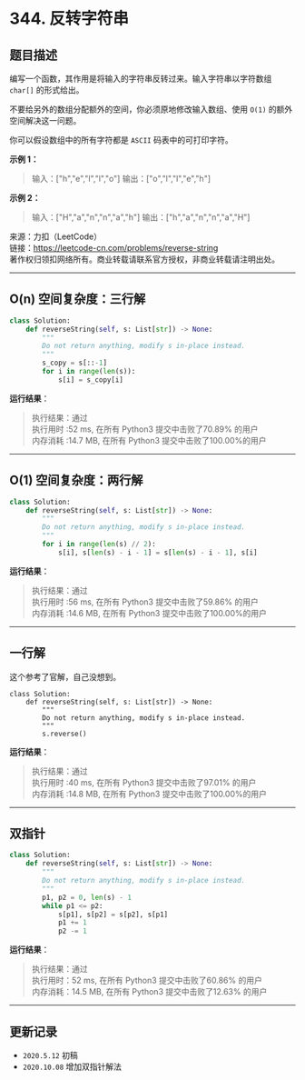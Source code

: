 # 344. 反转字符串

## 题目描述

编写一个函数，其作用是将输入的字符串反转过来。输入字符串以字符数组 `char[]` 的形式给出。

不要给另外的数组分配额外的空间，你必须原地修改输入数组、使用 `O(1)` 的额外空间解决这一问题。

你可以假设数组中的所有字符都是 `ASCII` 码表中的可打印字符。

**示例 1：**

> 输入：["h","e","l","l","o"]
> 输出：["o","l","l","e","h"]

**示例 2：**

> 输入：["H","a","n","n","a","h"]
> 输出：["h","a","n","n","a","H"]

来源：力扣（LeetCode）  
链接：<https://leetcode-cn.com/problems/reverse-string>  
著作权归领扣网络所有。商业转载请联系官方授权，非商业转载请注明出处。

---

## O(n) 空间复杂度：三行解

```python
class Solution:
    def reverseString(self, s: List[str]) -> None:
        """
        Do not return anything, modify s in-place instead.
        """
        s_copy = s[::-1]
        for i in range(len(s)):
            s[i] = s_copy[i]
```

**运行结果**：

> 执行结果：通过  
> 执行用时 :52 ms, 在所有 Python3 提交中击败了70.89% 的用户  
> 内存消耗 :14.7 MB, 在所有 Python3 提交中击败了100.00%的用户

---

## O(1) 空间复杂度：两行解

```python
class Solution:
    def reverseString(self, s: List[str]) -> None:
        """
        Do not return anything, modify s in-place instead.
        """
        for i in range(len(s) // 2):
            s[i], s[len(s) - i - 1] = s[len(s) - i - 1], s[i]
```

**运行结果**：

> 执行结果：通过  
> 执行用时 :56 ms, 在所有 Python3 提交中击败了59.86% 的用户  
> 内存消耗 :14.6 MB, 在所有 Python3 提交中击败了100.00%的用户

---

## 一行解

这个参考了官解，自己没想到。

```python3
class Solution:
    def reverseString(self, s: List[str]) -> None:
        """
        Do not return anything, modify s in-place instead.
        """
        s.reverse()

```

**运行结果**：

> 执行结果：通过  
> 执行用时 :40 ms, 在所有 Python3 提交中击败了97.01% 的用户  
> 内存消耗 :14.8 MB, 在所有 Python3 提交中击败了100.00%的用户

---

## 双指针

```python
class Solution:
    def reverseString(self, s: List[str]) -> None:
        """
        Do not return anything, modify s in-place instead.
        """
        p1, p2 = 0, len(s) - 1
        while p1 <= p2:
            s[p1], s[p2] = s[p2], s[p1]
            p1 += 1
            p2 -= 1
```

**运行结果**：

> 执行结果：通过  
> 执行用时：52 ms, 在所有 Python3 提交中击败了60.86% 的用户  
> 内存消耗：14.5 MB, 在所有 Python3 提交中击败了12.63% 的用户

---

## 更新记录

- `2020.5.12` 初稿
- `2020.10.08` 增加双指针解法
